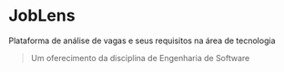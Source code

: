 # JobLens
Plataforma de análise de vagas e seus requisitos na área de tecnologia
> Um oferecimento da disciplina de Engenharia de Software
